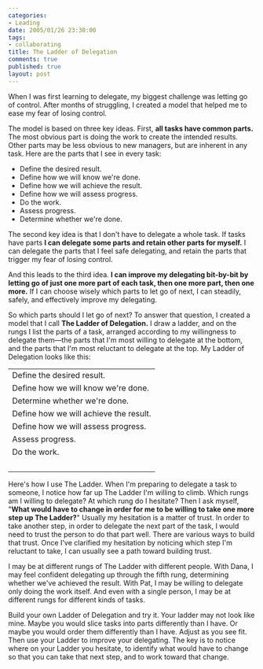 ```yaml
--- 
categories: 
- Leading
date: 2005/01/26 23:30:00
tags: 
- collaborating
title: The Ladder of Delegation
comments: true
published: true
layout: post
---
```


<p>When I was first learning to delegate, my biggest challenge was letting go of control.  After months of struggling, I created a model that helped me to ease my fear of losing control.</p>
<p>The model is based on three key ideas.  First, <strong>all tasks have common parts.</strong>  The most obvious part is doing the work to create the intended results.  Other parts may be less obvious to new managers, but are inherent in any task.  Here are the parts that I see in every task:</p>
<ul>
<li>Define the desired result.</li>
<li>Define how we will know we're done.</li>
<li>Define how we will achieve the result.</li>
<li>Define how we will assess progress.</li>
<li>Do the work.</li>
<li>Assess progress.</li>
<li>Determine whether we're done.</li>
</ul>
<p>The second key idea is that I don't have to delegate a whole task.  If tasks have parts <strong>I can delegate some parts and retain other parts for myself.</strong>  I can delegate the parts that I feel safe delegating, and retain the parts that trigger my fear of losing control.</p>
<p>And this leads to the third idea.  <strong>I can improve my delegating bit-by-bit by letting go of just one more part of each task, then one more part, then one more.</strong>  If I can choose wisely which parts to let go of next, I can steadily, safely, and effectively improve my delegating.</p>
<p>So which parts should I let go of next?  To answer that question, I created a model that I call <strong>The Ladder of Delegation.</strong>  I draw a ladder, and on the rungs I list the parts of a task, arranged according to my willingness to delegate them—the parts that I'm most willing to delegate at the bottom, and the parts that I'm most reluctant to delegate at the top.  My Ladder of Delegation looks like this:</p>
<table>
<tr>
<td>Define the desired result.</td>
</tr>
<tr>
<td>Define how we will know we're done.</td>
</tr>
<tr>
<td>Determine whether we're done.</td>
</tr>
<tr>
<td>Define how we will achieve the result.</td>
</tr>
<tr>
<td>Define how we will assess progress.</td>
</tr>
<tr>
<td>Assess progress.</td>
</tr>
<tr>
<td>Do the work.</td>
</tr>
<tr>
<td> </td>
</tr>
</table>
<p>Here's how I use The Ladder.  When I'm preparing to delegate a task to someone, I notice how far up The Ladder I'm willing to climb.  Which rungs am I willing to delegate?  At which rung do I hesitate?  Then I ask myself, "<strong>What would have to change in order for me to be willing to take one more step up The Ladder?</strong>"  Usually my hesitation is a matter of trust.  In order to take another step, in order to delegate the next part of the task, I would need to trust the person to do that part well.  There are various ways to build that trust.  Once I've clarified my hesitation by noticing which step I'm reluctant to take, I can usually see a path toward building trust.</p>
<p>I may be at different rungs of The Ladder with different people.  With Dana, I may feel confident delegating up through the fifth rung, determining whether we've achieved the result.  With Pat, I may be willing to delegate only doing the work itself.  And even with a single person, I may be at different rungs for different kinds of tasks.</p>
<p>Build your own Ladder of Delegation and try it.  Your ladder may not look like mine.  Maybe you would slice tasks into parts differently than I have.  Or maybe you would order them differently than I have.  Adjust as you see fit.  Then use your Ladder to improve your delegating.  The key is to notice where on your Ladder you hesitate, to identify what would have to change so that you can take that next step, and to work toward that change.</p>
